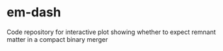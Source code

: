 # em-dash
Code repository for interactive plot showing whether to expect remnant matter in a compact binary merger
